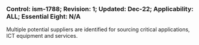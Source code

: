 ### Control: ism-1788; Revision: 1; Updated: Dec-22; Applicability: ALL; Essential Eight: N/A
<p>Multiple potential suppliers are identified for sourcing critical applications, ICT equipment and services.</p>